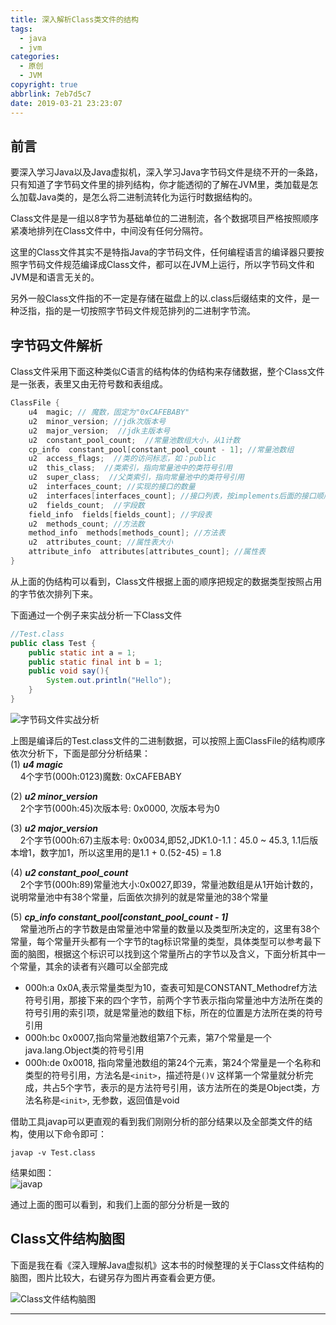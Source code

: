 ```yaml
---
title: 深入解析Class类文件的结构
tags:
  - java
  - jvm
categories:
  - 原创
  - JVM
copyright: true
abbrlink: 7eb7d5c7
date: 2019-03-21 23:23:07
---
```

## 前言
要深入学习Java以及Java虚拟机，深入学习Java字节码文件是绕不开的一条路，只有知道了字节码文件里的排列结构，你才能透彻的了解在JVM里，类加载是怎么加载Java类的，是怎么将二进制流转化为运行时数据结构的。

Class文件是是一组以8字节为基础单位的二进制流，各个数据项目严格按照顺序紧凑地排列在Class文件中，中间没有任何分隔符。

这里的Class文件其实不是特指Java的字节码文件，任何编程语言的编译器只要按照字节码文件规范编译成Class文件，都可以在JVM上运行，所以字节码文件和JVM是和语言无关的。

另外一般Class文件指的不一定是存储在磁盘上的以.class后缀结束的文件，是一种泛指，指的是一切按照字节码文件规范排列的二进制字节流。
## 字节码文件解析
Class文件采用下面这种类似C语言的结构体的伪结构来存储数据，整个Class文件是一张表，表里又由无符号数和表组成。<!--more-->
```c++
ClassFile { 
    u4  magic; // 魔数，固定为"0xCAFEBABY"
    u2  minor_version; //jdk次版本号
    u2  major_version;  //jdk主版本号
    u2  constant_pool_count;  //常量池数组大小，从1计数
    cp_info  constant_pool[constant_pool_count - 1]; //常量池数组
    u2  access_flags;  //类的访问标志，如：public
    u2  this_class;  //类索引，指向常量池中的类符号引用
    u2  super_class;  //父类索引，指向常量池中的类符号引用
    u2  interfaces_count; //实现的接口的数量
    u2  interfaces[interfaces_count]; //接口列表，按implements后面的接口顺序
    u2  fields_count;  //字段数
    field_info  fields[fields_count]; //字段表
    u2  methods_count; //方法数
    method_info  methods[methods_count]; //方法表
    u2  attributes_count; //属性表大小
    attribute_info  attributes[attributes_count]; //属性表
}

```
从上面的伪结构可以看到，Class文件根据上面的顺序把规定的数据类型按照占用的字节依次排列下来。

下面通过一个例子来实战分析一下Class文件
```java
//Test.class
public class Test { 
    public static int a = 1;
    public static final int b = 1; 
    public void say(){
        System.out.println("Hello");
    }
}
```

![字节码文件实战分析](7eb7d5c7/字节码文件实战分析.png)

上图是编译后的Test.class文件的二进制数据，可以按照上面ClassFile的结构顺序依次分析下，下面是部分分析结果：  
(1) ***u4 magic***  
&nbsp;&nbsp;&nbsp;&nbsp;4个字节(000h:0123)魔数: 0xCAFEBABY  

(2) ***u2  minor_version***  
&nbsp;&nbsp;&nbsp;&nbsp;2个字节(000h:45)次版本号: 0x0000, 次版本号为0  

(3) ***u2  major_version***  
&nbsp;&nbsp;&nbsp;&nbsp;2个字节(000h:67)主版本号: 0x0034,即52,JDK1.0-1.1：45.0 ~ 45.3, 1.1后版本增1，数字加1，所以这里用的是1.1 + 0.(52-45) = 1.8  

(4) ***u2  constant_pool_count***  
&nbsp;&nbsp;&nbsp;&nbsp;2个字节(000h:89)常量池大小:0x0027,即39，常量池数组是从1开始计数的，说明常量池中有38个常量，后面依次排列的就是常量池的38个常量  

(5) ***cp_info  constant_pool[constant_pool_count - 1]***  
&nbsp;&nbsp;&nbsp;&nbsp;常量池所占的字节数是由常量池中常量的数量以及类型所决定的，这里有38个常量，每个常量开头都有一个字节的tag标识常量的类型，具体类型可以参考最下面的脑图，根据这个标识可以找到这个常量所占的字节以及含义，下面分析其中一个常量，其余的读者有兴趣可以全部完成  
- 000h:a 0x0A,表示常量类型为10，查表可知是CONSTANT_Methodref方法符号引用，那接下来的四个字节，前两个字节表示指向常量池中方法所在类的符号引用的索引项，就是常量池的数组下标，所在的位置是方法所在类的符号引用
- 000h:bc 0x0007,指向常量池数组第7个元素，第7个常量是一个java.lang.Object类的符号引用
- 000h:de 0x0018, 指向常量池数组的第24个元素，第24个常量是一个名称和类型的符号引用，方法名是`<init>`，描述符是`()V`
这样第一个常量就分析完成，共占5个字节，表示的是方法符号引用，该方法所在的类是Object类，方法名称是`<init>`, 无参数，返回值是void  

借助工具javap可以更直观的看到我们刚刚分析的部分结果以及全部类文件的结构，使用以下命令即可：
```
javap -v Test.class
```
结果如图：  
![javap](7eb7d5c7/javap.png)

通过上面的图可以看到，和我们上面的部分分析是一致的  
## Class文件结构脑图
下面是我在看《深入理解Java虚拟机》这本书的时候整理的关于Class文件结构的脑图，图片比较大，右键另存为图片再查看会更方便。  

![Class文件结构脑图](7eb7d5c7/class.png)

---